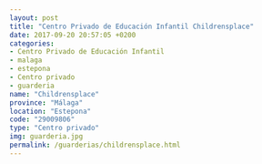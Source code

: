 ```yaml
---
layout: post
title: "Centro Privado de Educación Infantil Childrensplace"
date: 2017-09-20 20:57:05 +0200
categories:
- Centro Privado de Educación Infantil
- malaga
- estepona
- Centro privado
- guarderia
name: "Childrensplace"
province: "Málaga"
location: "Estepona"
code: "29009806"
type: "Centro privado"
img: guarderia.jpg
permalink: /guarderias/childrensplace.html
---
```

